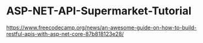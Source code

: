 # ASP-NET-API-Supermarket-Tutorial

https://www.freecodecamp.org/news/an-awesome-guide-on-how-to-build-restful-apis-with-asp-net-core-87b818123e28/
